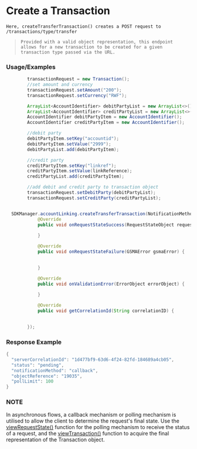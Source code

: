 # Create a Transaction

`Here, createTransferTransaction() creates a POST request to /transactions/type/transfer`

> `Provided with a valid object representation, this endpoint allows for a new transaction to be created for a given transaction type passed via the URL.`
### Usage/Examples

```java
        transactionRequest = new Transaction();
        //set amount and currency
        transactionRequest.setAmount("200");
        transactionRequest.setCurrency("RWF");

        ArrayList<AccountIdentifier> debitPartyList = new ArrayList<>();
        ArrayList<AccountIdentifier> creditPartyList = new ArrayList<>();
        AccountIdentifier debitPartyItem = new AccountIdentifier();
        AccountIdentifier creditPartyItem = new AccountIdentifier();

        //debit party
        debitPartyItem.setKey("accountid");
        debitPartyItem.setValue("2999");
        debitPartyList.add(debitPartyItem);

        //credit party
        creditPartyItem.setKey("linkref");
        creditPartyItem.setValue(linkReference);
        creditPartyList.add(creditPartyItem);

        //add debit and credit party to transaction object
        transactionRequest.setDebitParty(debitPartyList);
        transactionRequest.setCreditParty(creditPartyList);


```

```java

  SDKManager.accountLinking.createTransferTransaction(NotificationMethod.POLLING, "", transactionRequest, new RequestStateInterface() {
            @Override
            public void onRequestStateSuccess(RequestStateObject requestStateObject) {
           
            }

            @Override
            public void onRequestStateFailure(GSMAError gsmaError) {
           

            }

            @Override
            public void onValidationError(ErrorObject errorObject) {
    
            }

            @Override
            public void getCorrelationId(String correlationID) {
 

        });

```

### Response Example

```java
{
  "serverCorrelationId": "1d477bf9-63d6-4f24-82fd-184689a4cb05",
  "status": "pending",
  "notificationMethod": "callback",
  "objectReference": "19035",
  "pollLimit": 100
}
```

### NOTE

In asynchronous flows, a callback mechanism or polling mechanism is utilised to allow the client to determine the request's final state.
Use the <a href="viewRequestState.Readme.md">viewRequestState()</a> function for the polling mechanism to receive the status of a request, and the <a href="viewTransaction.Readme.md">viewTransaction()</a>
function to acquire the final representation of the Transaction object.
